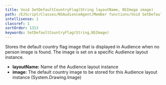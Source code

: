 ```yaml
---
title: Void SetDefaultCountryFlag(String layoutName, NSImage image)
path: /EJScript/Classes/NSAudienceAgent/Member functions/Void SetDefaultCountryFlag(String p_0, NSImage p_1)
intellisense: 1
classref: 1
sortOrder: 1313
keywords: SetDefaultCountryFlag(String,NSImage)
---
```



Stores the default country flag image that is displayed in Audience when no person image is found. The image is set on a specific Audience layout instance.



* **layoutName:** Name of the Audience layout instance
* **image:** The default country image to be stored for this Audience layout instance (System.Drawing.Image)



